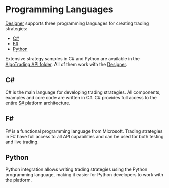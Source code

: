 # Programming Languages

[Designer](../../designer.md) supports three programming languages for creating trading strategies:

- [C#](using_code/csharp.md)
- [F#](using_code/fsharp.md) 
- [Python](using_code/python.md)

Extensive strategy samples in C# and Python are available in the [AlgoTrading API folder](https://github.com/StockSharp/AlgoTrading/tree/main/API). All of them work with the [Designer](../../designer.md).

## C#

C# is the main language for developing trading strategies. All components, examples and core code are written in C#. C# provides full access to the entire [S#](../../api.md) platform architecture.

## F#

F# is a functional programming language from Microsoft. Trading strategies in F# have full access to all API capabilities and can be used for both testing and live trading.

## Python 

Python integration allows writing trading strategies using the Python programming language, making it easier for Python developers to work with the platform.